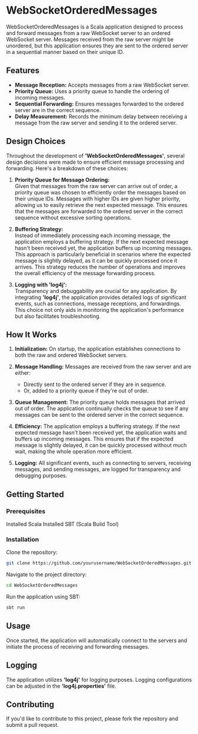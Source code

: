 # WebSocketOrderedMessages
WebSocketOrderedMessages is a Scala application designed to process and forward messages from a raw WebSocket server to an ordered WebSocket server. Messages received from the raw server might be unordered, but this application ensures they are sent to the ordered server in a sequential manner based on their unique ID.

## Features
* **Message Reception:** Accepts messages from a raw WebSocket server.
* **Priority Queue:** Uses a priority queue to handle the ordering of incoming messages.
* **Sequential Forwarding:** Ensures messages forwarded to the ordered server are in the correct sequence.
* **Delay Measurement:** Records the minimum delay between receiving a message from the raw server and sending it to the ordered server.

## Design Choices
Throughout the development of **'WebSocketOrderedMessages'**, several design decisions were made to ensure efficient message processing and forwarding. Here's a breakdown of these choices:

1. **Priority Queue for Message Ordering:**\
Given that messages from the raw server can arrive out of order, a priority queue was chosen to efficiently order the messages based on their unique IDs. Messages with higher IDs are given higher priority, allowing us to easily retrieve the next expected message. This ensures that the messages are forwarded to the ordered server in the correct sequence without excessive sorting operations.

2. **Buffering Strategy:**\
Instead of immediately processing each incoming message, the application employs a buffering strategy. If the next expected message hasn't been received yet, the application buffers up incoming messages. This approach is particularly beneficial in scenarios where the expected message is slightly delayed, as it can be quickly processed once it arrives. This strategy reduces the number of operations and improves the overall efficiency of the message forwarding process.

3. **Logging with 'log4j':**\
Transparency and debuggability are crucial for any application. By integrating **'log4j'**, the application provides detailed logs of significant events, such as connections, message receptions, and forwardings. This choice not only aids in monitoring the application's performance but also facilitates troubleshooting.

## How It Works
1. **Initialization:** On startup, the application establishes connections to both the raw and ordered WebSocket servers.

2. **Message Handling:** Messages are received from the raw server and are either:
   * Directly sent to the ordered server if they are in sequence.
   * Or, added to a priority queue if they're out of order.

3. **Queue Management:** The priority queue holds messages that arrived out of order. The application continually checks the queue to see if any messages can be sent to the ordered server in the correct sequence.

4. **Efficiency:** The application employs a buffering strategy. If the next expected message hasn't been received yet, the application waits and buffers up incoming messages. This ensures that if the expected message is slightly delayed, it can be quickly processed without much wait, making the whole operation more efficient.

5. **Logging:** All significant events, such as connecting to servers, receiving messages, and sending messages, are logged for transparency and debugging purposes.

## Getting Started
### Prerequisites
Installed Scala
Installed SBT (Scala Build Tool)
### Installation
Clone the repository:

```bash 
git clone https://github.com/yourusername/WebSocketOrderedMessages.git
```

Navigate to the project directory:

```bash 
cd WebSocketOrderedMessages
```

Run the application using SBT:

```bash 
sbt run
```

## Usage
Once started, the application will automatically connect to the servers and initiate the process of receiving and forwarding messages.

## Logging
The application utilizes **'log4j'** for logging purposes. Logging configurations can be adjusted in the **'log4j.properties'** file.

## Contributing
If you'd like to contribute to this project, please fork the repository and submit a pull request.

